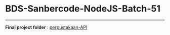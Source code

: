 # BDS-Sanbercode-NodeJS-Batch-51
---

**Final project folder** : [perpustakaan-API](./Tugas-14-FINAL-PROJECT/)
